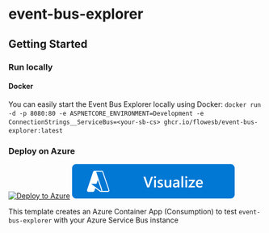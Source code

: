 # event-bus-explorer

## Getting Started

### Run locally

#### Docker

You can easily start the Event Bus Explorer locally using Docker:
`docker run -d -p 8080:80 -e ASPNETCORE_ENVIRONMENT=Development -e ConnectionStrings__ServiceBus=<your-sb-cs> ghcr.io/flowesb/event-bus-explorer:latest`

### Deploy on Azure

[![Deploy to Azure](https://aka.ms/deploytoazurebutton)](https://portal.azure.com/#create/Microsoft.Template/uri/https%3A%2F%2Fraw.githubusercontent.com%2FfloweSB%2Fevent-bus-explorer%2Fmain%2Fazure%2Fquickstarts%2Farm%2Fazuredeploy.json)
[![Visualize](https://raw.githubusercontent.com/Azure/azure-quickstart-templates/master/1-CONTRIBUTION-GUIDE/images/visualizebutton.svg?sanitize=true)](http://armviz.io/#/?load=https%3A%2F%2Fraw.githubusercontent.com%2FfloweSB%2Fevent-bus-explorer%2Fmain%2Fazure%2Fquickstarts%2Farm%2Fazuredeploy.json)

This template creates an Azure Container App (Consumption) to test `event-bus-explorer` with your Azure Service Bus instance
